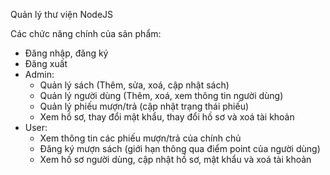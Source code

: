 Quản lý thư viện NodeJS 

Các chức năng chính của sản phẩm:
- Đăng nhập, đăng ký
- Đăng xuất
- Admin:
  - Quản lý sách (Thêm, sửa, xoá, cập nhật sách)
  - Quản lý người dùng (Thêm, xoá, xem thông tin người dùng)
  - Quản lý phiếu mượn/trả (cập nhật trạng thái phiếu)
  - Xem hồ sơ, thay đổi mật khẩu, thay đổi hồ sơ và xoá tài khoản
- User:
  - Xem thông tin các phiếu mượn/trả của chính chủ
  - Đăng ký mượn sách (giới hạn thông qua điểm point của người dùng)
  - Xem hồ sơ người dùng, cập nhật hồ sơ, mật khẩu và xoá tài khoản


